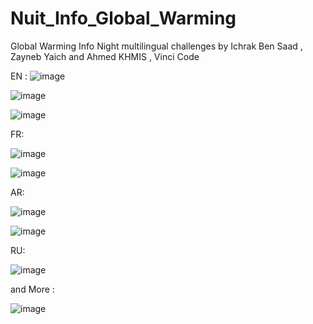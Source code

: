 # Nuit_Info_Global_Warming
Global Warming Info Night multilingual challenges by Ichrak Ben Saad , Zayneb Yaich and Ahmed KHMIS , Vinci Code

EN : 
![image](https://github.com/ahmedkhmis/Nuit_Info_Global_Warming/assets/76177231/2cb270fd-4099-4c9e-9948-413c2879d696)


![image](https://github.com/ahmedkhmis/Nuit_Info_Global_Warming/assets/76177231/cdacd91e-5347-467f-8589-08ee822be710)


![image](https://github.com/ahmedkhmis/Nuit_Info_Global_Warming/assets/76177231/39ed3472-584a-4b0e-bee7-3b36bb64330a)

FR:

![image](https://github.com/ahmedkhmis/Nuit_Info_Global_Warming/assets/76177231/44c09418-425c-45ca-9915-caf3e40ef45e)

![image](https://github.com/ahmedkhmis/Nuit_Info_Global_Warming/assets/76177231/8ad78e4b-3eeb-4371-8b1d-4902f89c494b)


AR:

![image](https://github.com/ahmedkhmis/Nuit_Info_Global_Warming/assets/76177231/7ed966e3-9b88-4ea9-946e-60738e969457)

![image](https://github.com/ahmedkhmis/Nuit_Info_Global_Warming/assets/76177231/5a5da5bf-1aa0-4b4d-b33a-4c537531c791)



RU:


![image](https://github.com/ahmedkhmis/Nuit_Info_Global_Warming/assets/76177231/09d828ad-67cd-443e-871c-263f896bf6d5)

and More :


![image](https://github.com/ahmedkhmis/Nuit_Info_Global_Warming/assets/76177231/af5056a9-84d9-4000-bf33-1c207ebe2d17)

